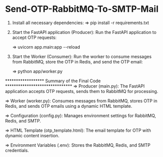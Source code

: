 # Send-OTP-RabbitMQ-To-SMTP-Mail
1. Install all necessary dependencies:
   => pip install -r requirements.txt

2. Start the FastAPI application (Producer):
   Run the FastAPI application to accept OTP requests:

   => uvicorn app.main:app --reload

3. Start the Worker (Consumer):
   Run the worker to consume messages from RabbitMQ, store the OTP in Redis, and send the OTP email:

   => python app/worker.py
   


****************** Summary of the Final Code *******************************
   => Producer (main.py): The FastAPI application accepts OTP requests, sends them to RabbitMQ for processing.

   => Worker (worker.py): Consumes messages from RabbitMQ, stores OTP in Redis, and sends OTP emails using a dynamic HTML template.

   => Configuration (config.py): Manages environment settings for RabbitMQ, Redis, and SMTP.

   => HTML Template (otp_template.html): The email template for OTP with dynamic content insertion.

   => Environment Variables (.env): Stores the RabbitMQ, Redis, and SMTP credentials.
